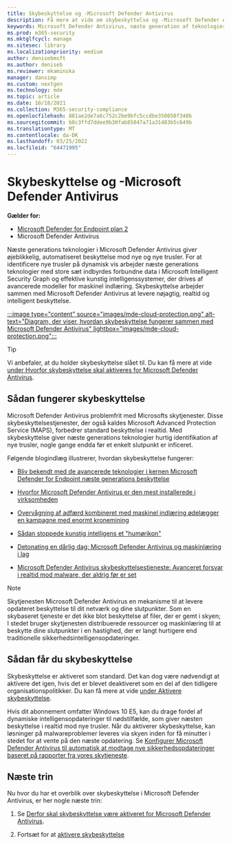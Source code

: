 ```yaml
---
title: Skybeskyttelse og -Microsoft Defender Antivirus
description: Få mere at vide om skybeskyttelse og -Microsoft Defender Antivirus
keywords: Microsoft Defender Antivirus, næste generation af teknologier, næste generations av, maskinel indlæring, antimalware, sikkerhed, defender, cloud, skybeskyttelse
ms.prod: m365-security
ms.mktglfcycl: manage
ms.sitesec: library
ms.localizationpriority: medium
author: denisebmsft
ms.author: deniseb
ms.reviewer: mkaminska
manager: dansimp
ms.custom: nextgen
ms.technology: mde
ms.topic: article
ms.date: 10/18/2021
ms.collection: M365-security-compliance
ms.openlocfilehash: 881ae2de7a6c752c2be9bfc5ccdbe350050f340b
ms.sourcegitcommit: b0c3ffd7ddee9b30fab85047a71a31483b5c649b
ms.translationtype: MT
ms.contentlocale: da-DK
ms.lasthandoff: 03/25/2022
ms.locfileid: "64471995"
---
```

# <a name="cloud-protection-and-microsoft-defender-antivirus"></a>Skybeskyttelse og -Microsoft Defender Antivirus

**Gælder for:**
- [Microsoft Defender for Endpoint plan 2](https://go.microsoft.com/fwlink/p/?linkid=2154037)
- Microsoft Defender Antivirus

Næste generations teknologier i Microsoft Defender Antivirus giver øjeblikkelig, automatiseret beskyttelse mod nye og nye trusler. For at identificere nye trusler på dynamisk vis arbejder næste generations teknologier med store sæt indbyrdes forbundne data i Microsoft Intelligent Security Graph og effektive kunstig intelligenssystemer, der drives af avancerede modeller for maskinel indlæring. Skybeskyttelse arbejder sammen med Microsoft Defender Antivirus at levere nøjagtig, realtid og intelligent beskyttelse. 

[:::image type="content" source="images/mde-cloud-protection.png" alt-text="Diagram, der viser, hvordan skybeskyttelse fungerer sammen med Microsoft Defender Antivirus" lightbox="images/mde-cloud-protection.png":::](enable-cloud-protection-microsoft-defender-antivirus.md)

> [!TIP]
> Vi anbefaler, at du holder skybeskyttelse slået til. Du kan få mere at vide [under Hvorfor skybeskyttelse skal aktiveres for Microsoft Defender Antivirus](why-cloud-protection-should-be-on-mdav.md). 

## <a name="how-cloud-protection-works"></a>Sådan fungerer skybeskyttelse

Microsoft Defender Antivirus problemfrit med Microsofts skytjenester. Disse skybeskyttelsestjenester, der også kaldes Microsoft Advanced Protection Service (MAPS), forbedrer standard beskyttelse i realtid. Med skybeskyttelse giver næste generations teknologier hurtig identifikation af nye trusler, nogle gange endda før et enkelt slutpunkt er inficeret. 

Følgende blogindlæg illustrerer, hvordan skybeskyttelse fungerer:

- [Bliv bekendt med de avancerede teknologier i kernen Microsoft Defender for Endpoint næste generations beskyttelse](https://www.microsoft.com/security/blog/2019/06/24/inside-out-get-to-know-the-advanced-technologies-at-the-core-of-microsoft-defender-atp-next-generation-protection/)

- [Hvorfor Microsoft Defender Antivirus er den mest installerede i virksomheden](https://www.microsoft.com/security/blog/2018/03/22/why-windows-defender-antivirus-is-the-most-deployed-in-the-enterprise) 

- [Overvågning af adfærd kombineret med maskinel indlæring ødelægger en kampagne med enormt kronemining](https://www.microsoft.com/security/blog/2018/03/07/behavior-monitoring-combined-with-machine-learning-spoils-a-massive-dofoil-coin-mining-campaign)

- [Sådan stoppede kunstig intelligens et "humørikon"](https://www.microsoft.com/security/blog/2018/02/14/how-artificial-intelligence-stopped-an-emotet-outbreak)

- [Detonating en dårlig dag: Microsoft Defender Antivirus og maskinlæring i lag](https://www.microsoft.com/security/blog/2017/12/11/detonating-a-bad-rabbit-windows-defender-antivirus-and-layered-machine-learning-defenses)

- [Microsoft Defender Antivirus skybeskyttelsestjeneste: Avanceret forsvar i realtid mod malware, der aldrig før er set](https://www.microsoft.com/security/blog/2017/07/18/windows-defender-antivirus-cloud-protection-service-advanced-real-time-defense-against-never-before-seen-malware) 


> [!NOTE]
> Skytjenesten Microsoft Defender Antivirus en mekanisme til at levere opdateret beskyttelse til dit netværk og dine slutpunkter. Som en skybaseret tjeneste er det ikke blot beskyttelse af filer, der er gemt i skyen; I stedet bruger skytjenesten distribuerede ressourcer og maskinlæring til at beskytte dine slutpunkter i en hastighed, der er langt hurtigere end traditionelle sikkerhedsintelligensopdateringer.

## <a name="how-to-get-cloud-protection"></a>Sådan får du skybeskyttelse 

Skybeskyttelse er aktiveret som standard. Det kan dog være nødvendigt at aktivere det igen, hvis det er blevet deaktiveret som en del af den tidligere organisationspolitikker. Du kan få mere at vide [under Aktivere skybeskyttelse](enable-cloud-protection-microsoft-defender-antivirus.md).

Hvis dit abonnement omfatter Windows 10 E5, kan du drage fordel af dynamiske intelligensopdateringer til nødstilfælde, som giver næsten beskyttelse i realtid mod nye trusler. Når du aktiverer skybeskyttelse, kan løsninger på malwareproblemer leveres via skyen inden for få minutter i stedet for at vente på den næste opdatering. Se [Konfigurer Microsoft Defender Antivirus til automatisk at modtage nye sikkerhedsopdateringer baseret på rapporter fra vores skytjeneste](manage-event-based-updates-microsoft-defender-antivirus.md#cloud-report-updates).

## <a name="next-steps"></a>Næste trin

Nu hvor du har et overblik over skybeskyttelse i Microsoft Defender Antivirus, er her nogle næste trin:

1. Se [Derfor skal skybeskyttelse være aktiveret for Microsoft Defender Antivirus](why-cloud-protection-should-be-on-mdav.md).

2. Fortsæt for at [aktivere skybeskyttelse](enable-cloud-protection-microsoft-defender-antivirus.md)